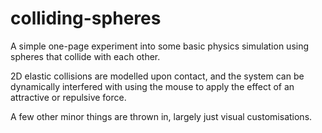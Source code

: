 # colliding-spheres

A simple one-page experiment into some basic physics simulation using spheres that collide with each other.

2D elastic collisions are modelled upon contact, and the system can be dynamically interfered with using the mouse to apply the effect of an attractive or repulsive force.

A few other minor things are thrown in, largely just visual customisations.
